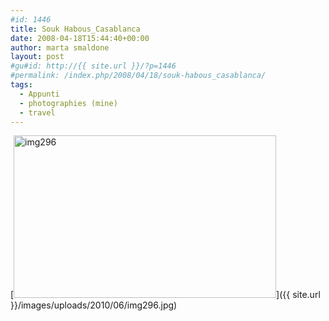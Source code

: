 ```yaml
---
#id: 1446
title: Souk Habous_Casablanca
date: 2008-04-18T15:44:40+00:00
author: marta smaldone
layout: post
#gu#id: http://{{ site.url }}/?p=1446
#permalink: /index.php/2008/04/18/souk-habous_casablanca/
tags:
  - Appunti
  - photographies (mine)
  - travel
---
```

[<img class="aligncenter size-full wp-image-1445" title="img296" src="{{ site.url }}/images/uploads/2010/06/img296.jpg" alt="img296" width="420" height="260" srcset="{{ site.url }}/images/uploads/2010/06/img296.jpg 420w, {{ site.url }}/images/uploads/2010/06/img296-300x186.jpg 300w" sizes="(max-width: 420px) 100vw, 420px" />]({{ site.url }}/images/uploads/2010/06/img296.jpg)